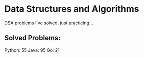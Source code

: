 # Data Structures and Algorithms
DSA problems I've solved. just practicing...

## Solved Problems:
Python: 55
Java: 95
Go: 21

